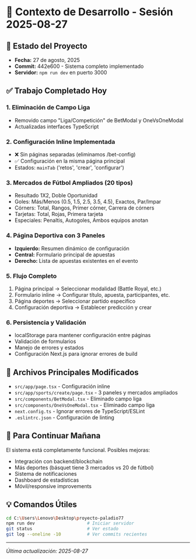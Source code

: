 # 📝 Contexto de Desarrollo - Sesión 2025-08-27

## 🎯 Estado del Proyecto
- **Fecha:** 27 de agosto, 2025
- **Commit:** 442e600 - Sistema completo implementado
- **Servidor:** `npm run dev` en puerto 3000

## ✅ Trabajo Completado Hoy

### 1. Eliminación de Campo Liga
- Removido campo "Liga/Competición" de BetModal y OneVsOneModal
- Actualizadas interfaces TypeScript

### 2. Configuración Inline Implementada
- ❌ Sin páginas separadas (eliminamos /bet-config)
- ✅ Configuración en la misma página principal
- Estados: `mainTab` ('retos', 'crear', 'configurar')

### 3. Mercados de Fútbol Ampliados (20 tipos)
- Resultado 1X2, Doble Oportunidad
- Goles: Más/Menos (0.5, 1.5, 2.5, 3.5, 4.5), Exactos, Par/Impar
- Córners: Total, Rangos, Primer córner, Carrera de córners
- Tarjetas: Total, Rojas, Primera tarjeta
- Especiales: Penaltis, Autogoles, Ambos equipos anotan

### 4. Página Deportiva con 3 Paneles
- **Izquierdo:** Resumen dinámico de configuración
- **Central:** Formulario principal de apuestas
- **Derecho:** Lista de apuestas existentes en el evento

### 5. Flujo Completo
1. Página principal → Seleccionar modalidad (Battle Royal, etc.)
2. Formulario inline → Configurar título, apuesta, participantes, etc.
3. Página deportes → Seleccionar partido específico
4. Configuración deportiva → Establecer predicción y crear

### 6. Persistencia y Validación
- localStorage para mantener configuración entre páginas
- Validación de formularios
- Manejo de errores y estados
- Configuración Next.js para ignorar errores de build

## 🔧 Archivos Principales Modificados
- `src/app/page.tsx` - Configuración inline
- `src/app/sports/create/page.tsx` - 3 paneles y mercados ampliados
- `src/components/BetModal.tsx` - Eliminado campo liga
- `src/components/OneVsOneModal.tsx` - Eliminado campo liga
- `next.config.ts` - Ignorar errores de TypeScript/ESLint
- `.eslintrc.json` - Configuración de linting

## 🚀 Para Continuar Mañana
El sistema está completamente funcional. Posibles mejoras:
- Integración con backend/blockchain
- Más deportes (básquet tiene 3 mercados vs 20 de fútbol)
- Sistema de notificaciones
- Dashboard de estadísticas
- Móvil/responsive improvements

## 💡 Comandos Útiles
```bash
cd C:\Users\Lenovo\Desktop\proyecto-paladio77
npm run dev                    # Iniciar servidor
git status                     # Ver estado
git log --oneline -10          # Ver commits recientes
```

---
*Última actualización: 2025-08-27*